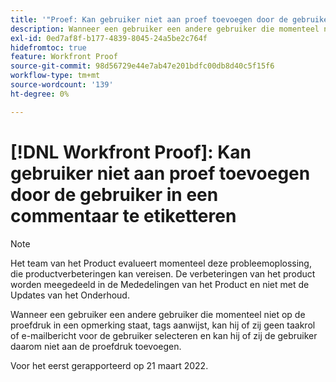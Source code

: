 ```yaml
---
title: '"Proef: Kan gebruiker niet aan proef toevoegen door de gebruiker in een commentaar te etiketteren'''
description: Wanneer een gebruiker een andere gebruiker die momenteel niet op de proefdruk in een opmerking staat, tags aanwijst, kan hij of zij geen taakrol of e-mailbericht voor de gebruiker selecteren en kan hij of zij de gebruiker daarom niet aan de proefdruk toevoegen.
exl-id: 0ed7af8f-b177-4839-8045-24a5be2c764f
hidefromtoc: true
feature: Workfront Proof
source-git-commit: 98d56729e44e7ab47e201bdfc00db8d40c5f15f6
workflow-type: tm+mt
source-wordcount: '139'
ht-degree: 0%

---
```


# [!DNL Workfront Proof]: Kan gebruiker niet aan proef toevoegen door de gebruiker in een commentaar te etiketteren

<!--Converted to story-->

>[!NOTE]
>
>Het team van het Product evalueert momenteel deze probleemoplossing, die productverbeteringen kan vereisen. De verbeteringen van het product worden meegedeeld in de Mededelingen van het Product en niet met de Updates van het Onderhoud.

Wanneer een gebruiker een andere gebruiker die momenteel niet op de proefdruk in een opmerking staat, tags aanwijst, kan hij of zij geen taakrol of e-mailbericht voor de gebruiker selecteren en kan hij of zij de gebruiker daarom niet aan de proefdruk toevoegen.

Voor het eerst gerapporteerd op 21 maart 2022.
